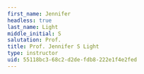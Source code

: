 ```yaml
---
first_name: Jennifer
headless: true
last_name: Light
middle_initial: S
salutation: Prof.
title: Prof. Jennifer S Light
type: instructor
uid: 55118bc3-68c2-d2de-fdb8-222e1f4e2fed
---
```

